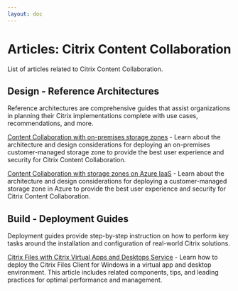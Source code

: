 ```yaml
---
layout: doc
---
```

# Articles: Citrix Content Collaboration

List of articles related to Citrix Content Collaboration.

## Design - Reference Architectures

Reference architectures are comprehensive guides that assist organizations in planning their Citrix implementations complete with use cases, recommendations, and more.

[Content Collaboration with on-premises storage zones](/en-us/tech-zone/design/reference-architectures/customer-storage-zones-on-premises.html) - Learn about the architecture and design considerations for deploying an on-premises customer-managed storage zone to provide the best user experience and security for Citrix Content Collaboration.

[Content Collaboration with storage zones on Azure IaaS](/en-us/tech-zone/design/reference-architectures/storage-zones-azure-iaas.html) - Learn about the architecture and design considerations for deploying a customer-managed storage zone in Azure to provide the best user experience and security for Citrix Content Collaboration.

## Build - Deployment Guides

Deployment guides provide step-by-step instruction on how to perform key tasks around the installation and configuration of real-world Citrix solutions.

[Citrix Files with Citrix Virtual Apps and Desktops Service](/en-us/tech-zone/build/deployment-guides/citrix-files.html) - Learn how to deploy the Citrix Files Client for Windows in a virtual app and desktop environment. This article includes related components, tips, and leading practices for optimal performance and management.

